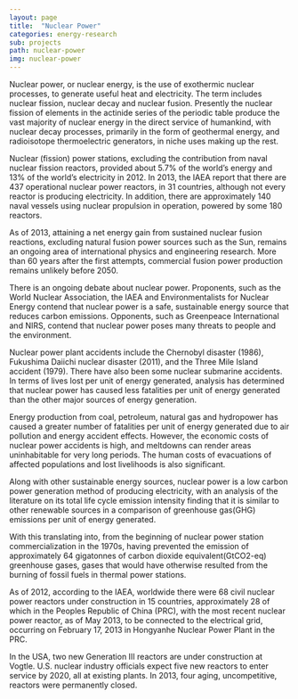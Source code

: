 ```yaml
---
layout: page
title:  "Nuclear Power"
categories: energy-research
sub: projects
path: nuclear-power
img: nuclear-power
---
```


Nuclear power, or nuclear energy, is the use of exothermic nuclear processes, to generate useful heat and electricity. The term includes nuclear fission, nuclear decay and nuclear fusion. Presently the nuclear fission of elements in the actinide series of the periodic table produce the vast majority of nuclear energy in the direct service of humankind, with nuclear decay processes, 
primarily in the form of geothermal energy, and radioisotope thermoelectric generators, in niche uses making up the rest.

Nuclear (fission) power stations, excluding the contribution from naval nuclear fission reactors, provided about 5.7% of the world’s energy and 13% of the world’s electricity in 2012. In 2013, the IAEA report that there are 437 operational nuclear power reactors, in 31 countries, although not every reactor is producing electricity. In addition, there are approximately 140 naval vessels using nuclear propulsion in operation, powered by some 180 reactors.

As of 2013, attaining a net energy gain from sustained nuclear fusion reactions, excluding natural fusion power sources such as the Sun, remains an ongoing area of international physics and engineering research. More than 60 years after the first attempts, commercial fusion power production remains unlikely before 2050.

There is an ongoing debate about nuclear power. Proponents, such as the World Nuclear Association, the IAEA and Environmentalists for Nuclear Energy contend that nuclear power is a safe, sustainable energy source that reduces carbon emissions. Opponents, such as Greenpeace International and NIRS, contend that nuclear power poses many threats to people and the environment.

Nuclear power plant accidents include the Chernobyl disaster (1986), Fukushima Daiichi nuclear disaster (2011), and the Three Mile Island accident (1979). There have also been some nuclear submarine accidents. In terms of lives lost per unit of energy generated, analysis has determined that nuclear power has caused less fatalities per unit of energy generated than the other major sources of energy generation.

Energy production from coal, petroleum, natural gas and hydropower has caused a greater number of fatalities per unit of energy generated due to air pollution and energy accident effects. However, the economic costs of nuclear power accidents is high, and meltdowns can render areas uninhabitable for very long periods. The human costs of evacuations of affected populations and lost 
livelihoods is also significant.

Along with other sustainable energy sources, nuclear power is a low carbon power generation method of producing electricity, with an analysis of the literature on its total life cycle emission intensity finding that it is similar to other renewable sources in a comparison of greenhouse gas(GHG) emissions per unit of energy generated.

With this translating into, from the beginning of nuclear power station commercialization in the 1970s, having prevented the emission of approximately 64 gigatonnes of carbon dioxide equivalent(GtCO2-eq) greenhouse gases, gases that would have otherwise resulted from the burning of fossil fuels in thermal power stations.

As of 2012, according to the IAEA, worldwide there were 68 civil nuclear power reactors under construction in 15 countries, approximately 28 of which in the Peoples Republic of China (PRC), with the most recent nuclear power reactor, as of May 2013, to be connected to the electrical grid, occurring on February 17, 2013 in Hongyanhe Nuclear Power Plant in the PRC.

In the USA, two new Generation III reactors are under construction at Vogtle. U.S. nuclear industry officials expect five new reactors to enter service by 2020, all at existing plants. In 2013, four aging, uncompetitive, reactors were permanently closed.
